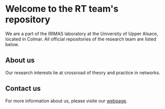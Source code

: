 # Welcome to the RT team's repository
We are a part of the IRIMAS laboratory at the University of Upper Alsace, located in Colmar. All official repositories of the research team are listed below. 


## About us
Our research interests lie at crossroad of theory and practice in networks. 


## Contact us
For more information about us, please visite our [webpage](https://www.irimas.uha.fr/index.php/equipes/equipe-rt/). 
